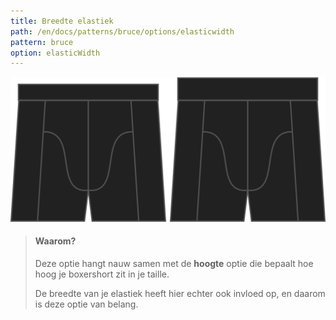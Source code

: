 ```yaml
---
title: Breedte elastiek
path: /en/docs/patterns/bruce/options/elasticwidth
pattern: bruce
option: elasticWidth
---
```


![De optie voor breedte elastiek bij Bruce](./elasticwidth.svg)

> #### Waarom?
> 
> Deze optie hangt nauw samen met de **hoogte** optie die bepaalt hoe hoog je boxershort zit in je taille.
> 
> De breedte van je elastiek heeft hier echter ook invloed op, en daarom is deze optie van belang.